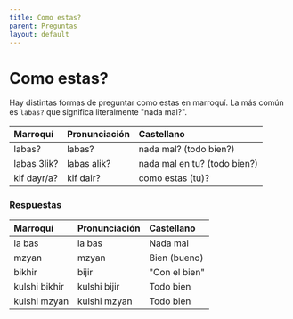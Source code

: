 ```yaml
---
title: Como estas?
parent: Preguntas
layout: default
---
```


# Como estas?

Hay distintas formas de preguntar como estas en marroquí. La más común es `labas?` que significa literalmente "nada mal?".

| Marroquí    | Pronunciación | Castellano                    |
|:------------|:--------------|:------------------------------|
| labas?      | labas?        | nada mal? (todo bien?)        |
| labas 3lik? | labas alik?   | nada mal en tu? (todo bien?) |
| kif dayr/a? | kif dair?     | como estas (tu)?             |


### Respuestas

| Marroquí      | Pronunciación | Castellano    |
|:--------------|:--------------|:--------------|
| la bas        | la bas        | Nada mal      |
| mzyan         | mzyan         | Bien (bueno)  |
| bikhir        | bijir         | "Con el bien" |
| kulshi bikhir | kulshi bijir  | Todo bien     |
| kulshi mzyan  | kulshi mzyan  | Todo bien     |

